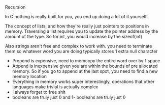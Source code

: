 Recursion

In C nothing is really built for you, you end up doing a lot of it yourself.

The concept of lists, and how they're really just pointers to positions in memory. Traversing a list requires you to update the pointer address by the amount of the type. So for int, you would increase by the sizeof(int)

Also strings aren't free and complex to work with. you need to terminate them so whatever word you are doing typically stores 1 extra null character
- Prepend is expensive, need to memcopy the entire word over by 1 space
- Append is inexpensive given you are within the bounds of pre allocated memory. So if you go to append at the last spot, you need to find a new memory location
- Everything in memory works super interestingly, operations that other languages make trivial is actually complex
- I always forget to free shit
- booleans are truly just 0 and 1- booleans are truly just 0 
